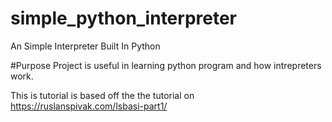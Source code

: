 # simple_python_interpreter
An Simple Interpreter Built In Python

#Purpose
Project is useful in learning python program and how intrepreters work.

This is tutorial is based off the the tutorial on https://ruslanspivak.com/lsbasi-part1/


